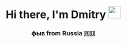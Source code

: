 <h1 align="center">Hi there, I'm Dmitry
<img src="https://github.com/blackcater/blackcater/raw/main/images/Hi.gif" height="32"/></h1>
<h3 align="center">фыв from Russia 🇷🇺</h3>
